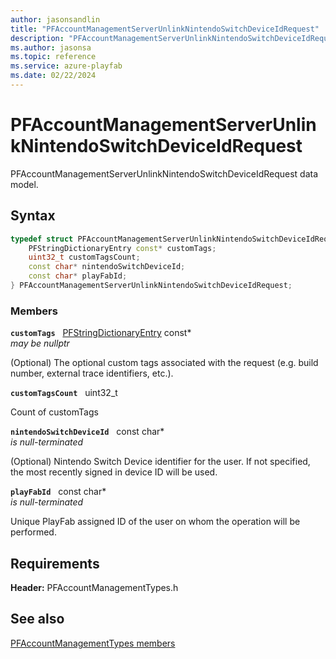 ```yaml
---
author: jasonsandlin
title: "PFAccountManagementServerUnlinkNintendoSwitchDeviceIdRequest"
description: "PFAccountManagementServerUnlinkNintendoSwitchDeviceIdRequest data model."
ms.author: jasonsa
ms.topic: reference
ms.service: azure-playfab
ms.date: 02/22/2024
---
```


# PFAccountManagementServerUnlinkNintendoSwitchDeviceIdRequest  

PFAccountManagementServerUnlinkNintendoSwitchDeviceIdRequest data model.  

## Syntax  
  
```cpp
typedef struct PFAccountManagementServerUnlinkNintendoSwitchDeviceIdRequest {  
    PFStringDictionaryEntry const* customTags;  
    uint32_t customTagsCount;  
    const char* nintendoSwitchDeviceId;  
    const char* playFabId;  
} PFAccountManagementServerUnlinkNintendoSwitchDeviceIdRequest;  
```
  
### Members  
  
**`customTags`** &nbsp; [PFStringDictionaryEntry](../../pftypes/structs/pfstringdictionaryentry.md) const*  
*may be nullptr*  
  
(Optional) The optional custom tags associated with the request (e.g. build number, external trace identifiers, etc.).
  
**`customTagsCount`** &nbsp; uint32_t  
  
Count of customTags
  
**`nintendoSwitchDeviceId`** &nbsp; const char*  
*is null-terminated*  
  
(Optional) Nintendo Switch Device identifier for the user. If not specified, the most recently signed in device ID will be used.
  
**`playFabId`** &nbsp; const char*  
*is null-terminated*  
  
Unique PlayFab assigned ID of the user on whom the operation will be performed.
  
  
## Requirements  
  
**Header:** PFAccountManagementTypes.h
  
## See also  
[PFAccountManagementTypes members](../pfaccountmanagementtypes_members.md)  

  
  
